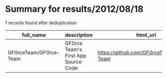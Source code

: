 
# Summary for results/2012/08/18
    
1 records found after deduplication

| full_name | description | html_url | matched_list | matched_count | pushed_at | size | stargazers_count | language | forks_count |
|------------------------|-------------------------------------|-------------------------------------------|----------------|-----------------|---------------------------|--------|--------------------|------------|---------------|
| GF0rceTeam/GF0rce-Team | GF0rce Team's First App Source Code | https://github.com/GF0rceTeam/GF0rce-Team | ['rce'] | 1 | 2012-08-18 15:58:28+00:00 | 88 | 0 | nan | 0 |
